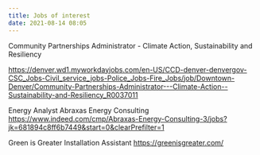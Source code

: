 ```yaml
---
title: Jobs of interest
date: 2021-08-14 08:05
---
```


Community Partnerships Administrator - Climate Action, Sustainability and
Resiliency

https://denver.wd1.myworkdayjobs.com/en-US/CCD-denver-denvergov-CSC_Jobs-Civil_service_jobs-Police_Jobs-Fire_Jobs/job/Downtown-Denver/Community-Partnerships-Administrator---Climate-Action--Sustainability-and-Resiliency_R0037011

Energy Analyst
Abraxas Energy Consulting
https://www.indeed.com/cmp/Abraxas-Energy-Consulting-3/jobs?jk=681894c8ff6b7449&start=0&clearPrefilter=1

Green is Greater
Installation Assistant
https://greenisgreater.com/
